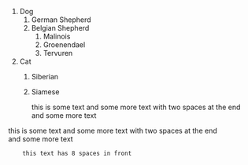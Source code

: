 

1. Dog
	1. German Shepherd
	2. Belgian Shepherd
		1. Malinois
		2. Groenendael
		3. Tervuren
2. Cat
	1. Siberian
	2. Siamese
    
		this is some text
		and some more text with two spaces at the end  
		and some more text
		
this is some text
and some more text with two spaces at the end  
and some more text

        this text has 8 spaces in front
